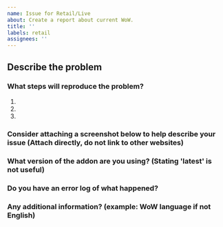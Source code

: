 ```yaml
---
name: Issue for Retail/Live
about: Create a report about current WoW.
title: ''
labels: retail
assignees: ''
---
```


## Describe the problem


### What steps will reproduce the problem?

1.  
2.  
3.  

### Consider attaching a screenshot below to help describe your issue (Attach directly, do not link to other websites)


### What version of the addon are you using? (Stating 'latest' is not useful)


### Do you have an error log of what happened?


### Any additional information? (example: WoW language if not English)
